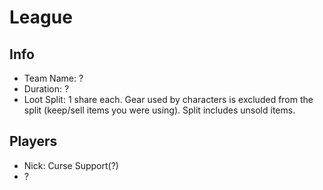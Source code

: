 # <July> League

## Info

- Team Name: ?
- Duration: ?
- Loot Split: 1 share each. Gear used by characters is excluded from the split (keep/sell items you were using). Split includes unsold items.

## Players

- Nick: Curse Support(?)
- ?
